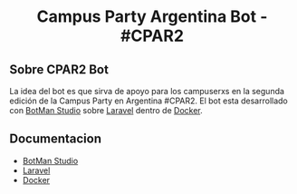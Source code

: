 <h1 align="center">Campus Party Argentina Bot - #CPAR2</h1>

## Sobre CPAR2 Bot

La idea del bot es que sirva de apoyo para los campuserxs en la segunda edición de la Campus Party en Argentina #CPAR2. 
El bot esta desarrollado con [BotMan Studio](https://botman.io) sobre [Laravel](https://laravel.com) dentro de [Docker](https://docker.com).

## Documentacion

* [BotMan Studio](https://botman.io)
* [Laravel](https://laravel.com)
* [Docker](https://docker.com)